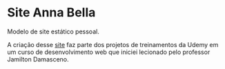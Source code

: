 # Site Anna Bella 

Modelo de site estático pessoal. 

A criação desse [site](https://annabella-site.sebastian.dev.br/contato.html) faz parte dos projetos de treinamentos da Udemy em um curso de desenvolvimento web que iniciei lecionado pelo professor Jamilton Damasceno.
